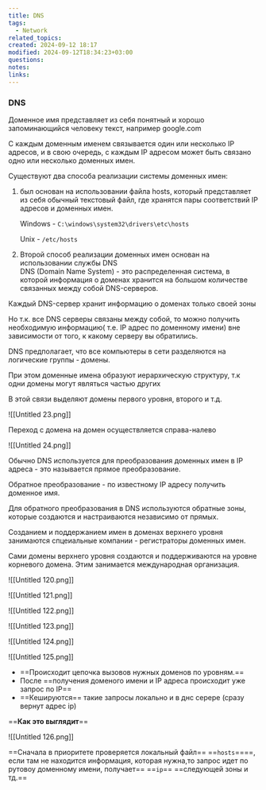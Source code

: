 ```yaml
---
title: DNS
tags:
  - Network
related_topics: 
created: 2024-09-12 18:17
modified: 2024-09-12T18:34:23+03:00
questions: 
notes: 
links: 
---
```

### DNS

Доменное имя представляет из себя понятный и хорошо запоминающийся человеку текст, например google.com

С каждым доменным именем связывается один или несколько IP адресов, и в свою очередь, с каждым IP адресом может быть связано одно или несколько доменных имен.

Cуществуют два способа реализации системы доменных имен:

1. был основан на использовании файла hosts, который представляет из себя обычный текстовый файл, где хранятся пары соответствий IP адресов и доменных имен.
    
    Windows - `C:\windows\system32\drivers\etc\hosts`
    
    Unix - `/etc/hosts`
    
2. Второй способ реализации доменных имен основан на использовании службы DNS  
    DNS (Domain Name System) - это распределенная система, в которой информация о доменах хранится на большом количестве связанных между собой DNS-серверов.  
    

Каждый DNS-сервер хранит информацию о доменах только своей зоны

Но т.к. все DNS серверы связаны между собой, то можно получить необходимую информацию( т.е. IP адрес по доменному имени) вне зависимости от того, к какому серверу вы обратились.

DNS предполагает, что все компьютеры в сети разделяются на логические группы - домены.

При этом доменные имена образуют иерархическую структуру, т.к одни домены могут являться частью других

В этой связи выделяют домены первого уровня, второго и т.д.

![[Untitled 23.png]]

Переход с домена на домен осуществляется справа-налево

![[Untitled 24.png]]

Обычно DNS используется для преобразования доменных имен в IP адреса - это называется прямое преобразование.

Обратное преобразование - по известному IP адресу получить доменное имя.

Для обратного преобразования в DNS используются обратные зоны, которые создаются и настраиваются независимо от прямых.

Созданием и поддержанием имен в доменах верхнего уровня занимаются спцеиальные компании - регистраторы доменных имен.

Сами домены верхнего уровня создаются и поддерживаются на уровне корневого домена. Этим занимается международная организация.



![[Untitled 120.png]]

![[Untitled 121.png]]

![[Untitled 122.png]]

![[Untitled 123.png]]

![[Untitled 124.png]]

![[Untitled 125.png]]

- ==Происходит цепочка вызовов нужных доменов по уровням.==
- После ==получения доменого имени и IP адреса происходит уже запрос по IP==
- ==Кешируются== такие запросы локально и в днс серере (сразу вернут адрес ip)

==**Как это выглядит**==

![[Untitled 126.png]]

==Сначала в приоритете проверяется локальный файл== ==`hosts`====, если там не находится информация, которая нужна,то запрос идет по рутовоу доменному имени, получает== ==`ip`== ==следующей зоны и тд.==

